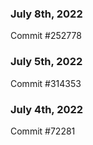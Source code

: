 ### July 8th, 2022

Commit #252778

### July 5th, 2022

Commit #314353


### July 4th, 2022

Commit #72281
